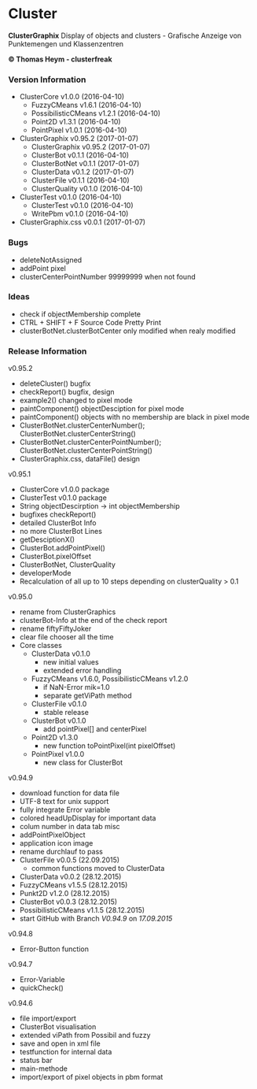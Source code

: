 # Cluster
**ClusterGraphix**
Display of objects and clusters - Grafische Anzeige von Punktemengen und Klassenzentren  

**&copy; Thomas Heym - clusterfreak**

### Version Information
* ClusterCore v1.0.0 (2016-04-10)
	* FuzzyCMeans v1.6.1 (2016-04-10)
	* PossibilisticCMeans v1.2.1 (2016-04-10)
	* Point2D v1.3.1 (2016-04-10)
	* PointPixel v1.0.1 (2016-04-10)
* ClusterGraphix v0.95.2 (2017-01-07)
	* ClusterGraphix v0.95.2 (2017-01-07)
	* ClusterBot v0.1.1 (2016-04-10)
	* ClusterBotNet v0.1.1 (2017-01-07)
	* ClusterData v0.1.2 (2017-01-07)
	* ClusterFile v0.1.1 (2016-04-10)
	* ClusterQuality v0.1.0 (2016-04-10)
* ClusterTest v0.1.0 (2016-04-10)
	* ClusterTest v0.1.0 (2016-04-10)
	* WritePbm v0.1.0 (2016-04-10)
* ClusterGraphix.css v0.0.1 (2017-01-07)

### Bugs
* deleteNotAssigned
* addPoint pixel
* clusterCenterPointNumber 99999999 when not found

### Ideas
* check if objectMembership complete
* CTRL + SHIFT + F Source Code Pretty Print
* clusterBotNet.clusterBotCenter only modified when realy modified

### Release Information
v0.95.2
* deleteCluster() bugfix
* checkReport() bugfix, design
* example2() changed to pixel mode
* paintComponent() objectDesciption for pixel mode
* paintComponent() objects with no membership are black in pixel mode
* ClusterBotNet.clusterCenterNumber(); ClusterBotNet.clusterCenterString()
* ClusterBotNet.clusterCenterPointNumber(); ClusterBotNet.clusterCenterPointString()
* ClusterGraphix.css, dataFile() design

v0.95.1
* ClusterCore v1.0.0 package
* ClusterTest v0.1.0 package
* String objectDescirption -> int objectMembership
* bugfixes checkReport()
* detailed ClusterBot Info
* no more ClusterBot Lines
* getDesciptionX()
* ClusterBot.addPointPixel()
* ClusterBot.pixelOffset
* ClusterBotNet, ClusterQuality
* developerMode
* Recalculation of all up to 10 steps depending on clusterQuality > 0.1

v0.95.0
* rename from ClusterGraphics
* clusterBot-Info at the end of the check report
* rename fiftyFiftyJoker
* clear file chooser all the time
* Core classes
	* ClusterData v0.1.0
		* new initial values
		* extended error handling
	* FuzzyCMeans v1.6.0, PossibilisticCMeans v1.2.0
		* if NaN-Error mik=1.0
		* separate getViPath method
	* ClusterFile v0.1.0
		* stable release
	* ClusterBot v0.1.0
		* add pointPixel[] and centerPixel
	* Point2D v1.3.0
		* new function toPointPixel(int pixelOffset)
	* PointPixel v1.0.0
		* new class for ClusterBot

v0.94.9
* download function for data file
* UTF-8 text for unix support
* fully integrate Error variable
* colored headUpDisplay for important data
* colum number in data tab misc
* addPointPixelObject
* application icon image
* rename durchlauf to pass
* ClusterFile v0.0.5 (22.09.2015)
	* common functions moved to ClusterData
* ClusterData v0.0.2 (28.12.2015)
* FuzzyCMeans v1.5.5 (28.12.2015)
* Punkt2D v1.2.0 (28.12.2015)
* ClusterBot v0.0.3 (28.12.2015)
* PossibilisticCMeans v1.1.5 (28.12.2015)
* start GitHub with Branch *V0.94.9* on *17.09.2015*

v0.94.8
* Error-Button function

v0.94.7
* Error-Variable
* quickCheck()

v0.94.6
* file import/export
* ClusterBot visualisation
* extended viPath from Possibil and fuzzy
* save and open in xml file
* testfunction for internal data
* status bar
* main-methode
* import/export of pixel objects in pbm format
